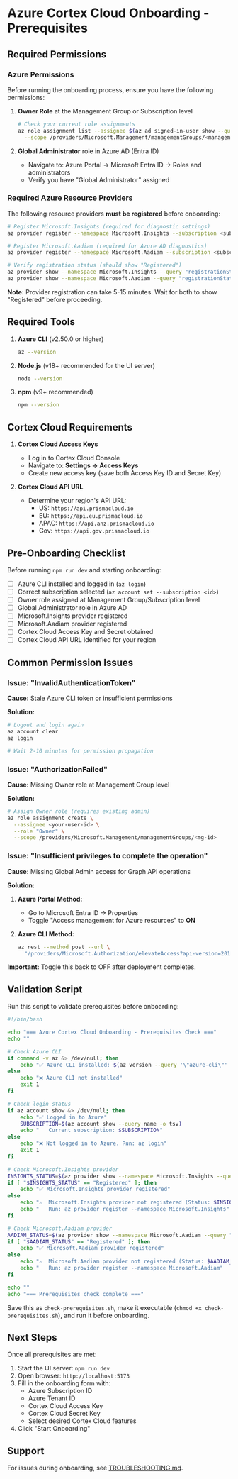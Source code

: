 # Azure Cortex Cloud Onboarding - Prerequisites

## Required Permissions

### Azure Permissions
Before running the onboarding process, ensure you have the following permissions:

1. **Owner Role** at the Management Group or Subscription level
   ```bash
   # Check your current role assignments
   az role assignment list --assignee $(az ad signed-in-user show --query id -o tsv) \
     --scope /providers/Microsoft.Management/managementGroups/<management-group-id>
   ```

2. **Global Administrator** role in Azure AD (Entra ID)
   - Navigate to: Azure Portal → Microsoft Entra ID → Roles and administrators
   - Verify you have "Global Administrator" assigned

### Required Azure Resource Providers

The following resource providers **must be registered** before onboarding:

```bash
# Register Microsoft.Insights (required for diagnostic settings)
az provider register --namespace Microsoft.Insights --subscription <subscription-id>

# Register Microsoft.Aadiam (required for Azure AD diagnostics)
az provider register --namespace Microsoft.Aadiam --subscription <subscription-id>

# Verify registration status (should show "Registered")
az provider show --namespace Microsoft.Insights --query "registrationState"
az provider show --namespace Microsoft.Aadiam --query "registrationState"
```

**Note:** Provider registration can take 5-15 minutes. Wait for both to show "Registered" before proceeding.

## Required Tools

1. **Azure CLI** (v2.50.0 or higher)
   ```bash
   az --version
   ```

2. **Node.js** (v18+ recommended for the UI server)
   ```bash
   node --version
   ```

3. **npm** (v9+ recommended)
   ```bash
   npm --version
   ```

## Cortex Cloud Requirements

1. **Cortex Cloud Access Keys**
   - Log in to Cortex Cloud Console
   - Navigate to: **Settings → Access Keys**
   - Create new access key (save both Access Key ID and Secret Key)

2. **Cortex Cloud API URL**
   - Determine your region's API URL:
     - US: `https://api.prismacloud.io`
     - EU: `https://api.eu.prismacloud.io`
     - APAC: `https://api.anz.prismacloud.io`
     - Gov: `https://api.gov.prismacloud.io`

## Pre-Onboarding Checklist

Before running `npm run dev` and starting onboarding:

- [ ] Azure CLI installed and logged in (`az login`)
- [ ] Correct subscription selected (`az account set --subscription <id>`)
- [ ] Owner role assigned at Management Group/Subscription level
- [ ] Global Administrator role in Azure AD
- [ ] Microsoft.Insights provider registered
- [ ] Microsoft.Aadiam provider registered
- [ ] Cortex Cloud Access Key and Secret obtained
- [ ] Cortex Cloud API URL identified for your region

## Common Permission Issues

### Issue: "InvalidAuthenticationToken"
**Cause:** Stale Azure CLI token or insufficient permissions

**Solution:**
```bash
# Logout and login again
az account clear
az login

# Wait 2-10 minutes for permission propagation
```

### Issue: "AuthorizationFailed"
**Cause:** Missing Owner role at Management Group level

**Solution:**
```bash
# Assign Owner role (requires existing admin)
az role assignment create \
  --assignee <your-user-id> \
  --role "Owner" \
  --scope /providers/Microsoft.Management/managementGroups/<mg-id>
```

### Issue: "Insufficient privileges to complete the operation"
**Cause:** Missing Global Admin access for Graph API operations

**Solution:**
1. **Azure Portal Method:**
   - Go to Microsoft Entra ID → Properties
   - Toggle "Access management for Azure resources" to **ON**

2. **Azure CLI Method:**
   ```bash
   az rest --method post --url \
     "/providers/Microsoft.Authorization/elevateAccess?api-version=2016-07-01"
   ```

**Important:** Toggle this back to OFF after deployment completes.

## Validation Script

Run this script to validate prerequisites before onboarding:

```bash
#!/bin/bash

echo "=== Azure Cortex Cloud Onboarding - Prerequisites Check ==="
echo ""

# Check Azure CLI
if command -v az &> /dev/null; then
    echo "✅ Azure CLI installed: $(az version --query '\"azure-cli\"' -o tsv)"
else
    echo "❌ Azure CLI not installed"
    exit 1
fi

# Check login status
if az account show &> /dev/null; then
    echo "✅ Logged in to Azure"
    SUBSCRIPTION=$(az account show --query name -o tsv)
    echo "   Current subscription: $SUBSCRIPTION"
else
    echo "❌ Not logged in to Azure. Run: az login"
    exit 1
fi

# Check Microsoft.Insights provider
INSIGHTS_STATUS=$(az provider show --namespace Microsoft.Insights --query "registrationState" -o tsv 2>/dev/null)
if [ "$INSIGHTS_STATUS" == "Registered" ]; then
    echo "✅ Microsoft.Insights provider registered"
else
    echo "⚠️  Microsoft.Insights provider not registered (Status: $INSIGHTS_STATUS)"
    echo "   Run: az provider register --namespace Microsoft.Insights"
fi

# Check Microsoft.Aadiam provider
AADIAM_STATUS=$(az provider show --namespace Microsoft.Aadiam --query "registrationState" -o tsv 2>/dev/null)
if [ "$AADIAM_STATUS" == "Registered" ]; then
    echo "✅ Microsoft.Aadiam provider registered"
else
    echo "⚠️  Microsoft.Aadiam provider not registered (Status: $AADIAM_STATUS)"
    echo "   Run: az provider register --namespace Microsoft.Aadiam"
fi

echo ""
echo "=== Prerequisites check complete ==="
```

Save this as `check-prerequisites.sh`, make it executable (`chmod +x check-prerequisites.sh`), and run it before onboarding.

## Next Steps

Once all prerequisites are met:

1. Start the UI server: `npm run dev`
2. Open browser: `http://localhost:5173`
3. Fill in the onboarding form with:
   - Azure Subscription ID
   - Azure Tenant ID
   - Cortex Cloud Access Key
   - Cortex Cloud Secret Key
   - Select desired Cortex Cloud features
4. Click "Start Onboarding"

## Support

For issues during onboarding, see [TROUBLESHOOTING.md](./TROUBLESHOOTING.md).
